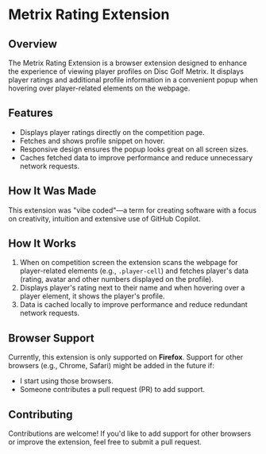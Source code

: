 # Metrix Rating Extension

## Overview

The Metrix Rating Extension is a browser extension designed to enhance the experience of viewing player profiles on Disc Golf Metrix. It displays player ratings and additional profile information in a convenient popup when hovering over player-related elements on the webpage.

## Features

- Displays player ratings directly on the competition page.
- Fetches and shows profile snippet on hover.
- Responsive design ensures the popup looks great on all screen sizes.
- Caches fetched data to improve performance and reduce unnecessary network requests.

## How It Was Made

This extension was "vibe coded"—a term for creating software with a focus on creativity, intuition and extensive use of GitHub Copilot.

## How It Works

1. When on competition screen the extension scans the webpage for player-related elements (e.g., `.player-cell`) and fetches player's data (rating, avatar and other numbers displayed on the profile).
2. Displays player's rating next to their name and when hovering over a player element, it shows the player's profile.
3. Data is cached locally to improve performance and reduce redundant network requests.

## Browser Support

Currently, this extension is only supported on **Firefox**. Support for other browsers (e.g., Chrome, Safari) might be added in the future if:

- I start using those browsers.
- Someone contributes a pull request (PR) to add support.

## Contributing

Contributions are welcome! If you'd like to add support for other browsers or improve the extension, feel free to submit a pull request.
